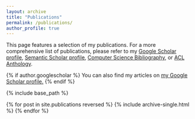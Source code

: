```yaml
---
layout: archive
title: "Publications"
permalink: /publications/
author_profile: true
---
```

This page features a selection of my publications. For a more comprehensive list of publications, please refer to my [Google Scholar profile](https://scholar.google.com/citations?user=RGsMgZA4H78C), [Semantic Scholar profile](https://www.semanticscholar.org/author/1790227), [Computer Science Bibliography](https://dblp.dagstuhl.de/pid/05/6735-1.html), or [ACL Anthology](https://aclweb.org/anthology/people/x/xuan-jing-huang/).

{% if author.googlescholar %}
  You can also find my articles on <u><a href="{{author.googlescholar}}">my Google Scholar profile</a>.</u>
{% endif %}

{% include base_path %}

{% for post in site.publications reversed %}
  {% include archive-single.html %}
{% endfor %}
